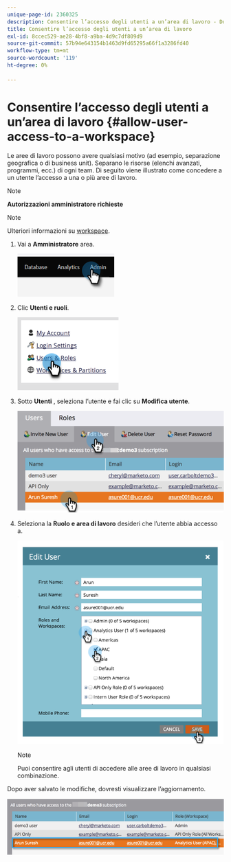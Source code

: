 ```yaml
---
unique-page-id: 2360325
description: Consentire l’accesso degli utenti a un’area di lavoro - Documentazione di Marketo - Documentazione del prodotto
title: Consentire l’accesso degli utenti a un’area di lavoro
exl-id: 8ccec529-ae28-4bf8-a9ba-4d9c7df809d9
source-git-commit: 57b94e643154b1463d9fd65295a66f1a3286fd40
workflow-type: tm+mt
source-wordcount: '119'
ht-degree: 0%

---
```


# Consentire l’accesso degli utenti a un’area di lavoro {#allow-user-access-to-a-workspace}

Le aree di lavoro possono avere qualsiasi motivo (ad esempio, separazione geografica o di business unit). Separano le risorse (elenchi avanzati, programmi, ecc.) di ogni team. Di seguito viene illustrato come concedere a un utente l’accesso a una o più aree di lavoro.

>[!NOTE]
>
>**Autorizzazioni amministratore richieste**

>[!NOTE]
>
>Ulteriori informazioni su [workspace](/help/marketo/product-docs/administration/workspaces-and-person-partitions/understanding-workspaces-and-person-partitions.md).

1. Vai a **Amministratore** area.

   ![](assets/allow-user-access-to-a-workspace-1.png)

1. Clic **Utenti e ruoli**.

   ![](assets/allow-user-access-to-a-workspace-2.png)

1. Sotto **Utenti** , seleziona l’utente e fai clic su **Modifica utente**.

   ![](assets/allow-user-access-to-a-workspace-3.png)

1. Seleziona la **Ruolo e area di lavoro** desideri che l’utente abbia accesso a.

   ![](assets/allow-user-access-to-a-workspace-4.png)

   >[!NOTE]
   >
   >Puoi consentire agli utenti di accedere alle aree di lavoro in qualsiasi combinazione.

Dopo aver salvato le modifiche, dovresti visualizzare l’aggiornamento.

![](assets/allow-user-access-to-a-workspace-5.png)

